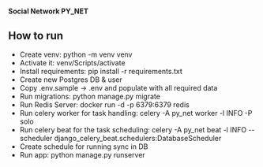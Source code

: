 #### Social Network PY_NET


## How to run

- Create venv: python -m venv venv
- Activate it: venv/Scripts/activate
- Install requirements: pip install -r requirements.txt
- Create new Postgres DB & user
- Copy .env.sample -> .env and populate with all required data
- Run migrations: python manage.py migrate
- Run Redis Server: docker run -d -p 6379:6379 redis
- Run celery worker for task handling: celery -A py_net worker -l INFO -P solo
- Run celery beat for the task scheduling: celery -A py_net beat -l INFO --scheduler django_celery_beat.schedulers:DatabaseScheduler
- Create schedule for running sync in DB
- Run app: python manage.py runserver